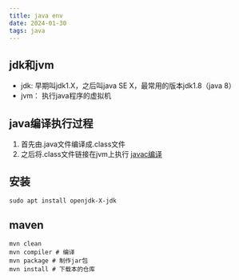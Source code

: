 ```yaml
---
title: java env
date: 2024-01-30 
tags: java
---
```



<!--more-->
## jdk和jvm
- jdk: 早期叫jdk1.X，之后叫java SE X，最常用的版本jdk1.8（java 8）
- jvm： 执行java程序的虚拟机
## java编译执行过程
1. 首先由.java文件编译成.class文件
2. 之后将.class文件链接在jvm上执行
[javac编译](https://zhuanlan.zhihu.com/p/74229762)
## 安装
```
sudo apt install openjdk-X-jdk
```
## maven
```
mvn clean 
mvn compiler # 编译
mvn package # 制作jar包
mvn install # 下载本的仓库
```